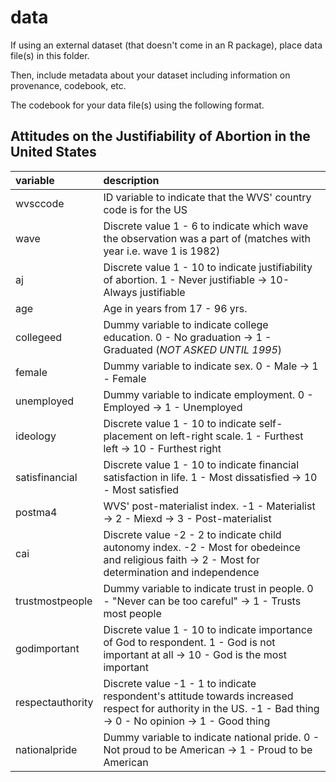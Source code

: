 # data

If using an external dataset (that doesn't come in an R package), place data file(s) in this folder.

Then, include metadata about your dataset including information on provenance, codebook, etc.

The codebook for your data file(s) using the following format.

## Attitudes on the Justifiability of Abortion in the United States

|variable         |description |
|:----------------|:-----------|
|wvsccode         | ID variable to indicate that the WVS' country code is for the US|
|wave             | Discrete value 1 - 6 to indicate which wave the observation was a part of (matches with year i.e. wave 1 is 1982)|
|aj               | Discrete value 1 - 10 to indicate justifiability of abortion. 1 - Never justifiable -> 10- Always justifiable|
|age              | Age in years from 17 - 96 yrs. |
|collegeed        | Dummy variable to indicate college education. 0 - No graduation -> 1 - Graduated (*NOT ASKED UNTIL 1995*)|
|female           | Dummy variable to indicate sex. 0 - Male -> 1 - Female|
|unemployed       | Dummy variable to indicate employment. 0 - Employed -> 1 - Unemployed|
|ideology         | Discrete value 1 - 10 to indicate self-placement on left-right scale. 1 - Furthest left -> 10 - Furthest right|
|satisfinancial   | Discrete value 1 - 10 to indicate financial satisfaction in life. 1 - Most dissatisfied -> 10 - Most satisfied|
|postma4          | WVS' post-materialist index. -1 - Materialist -> 2 - Miexd -> 3 - Post-materialist|
|cai              | Discrete value -2 - 2 to indicate child autonomy index. -2 - Most for obedeince and religious faith -> 2 - Most for determination and independence|
|trustmostpeople  | Dummy variable to indicate trust in people. 0 - "Never can be too careful" -> 1 - Trusts most people|
|godimportant     | Discrete value 1 - 10 to indicate importance of God to respondent. 1 - God is not important at all -> 10 - God is the most important|
|respectauthority | Discrete value -1 - 1 to indicate respondent's attitude towards increased respect for authority in the US. -1 - Bad thing -> 0 - No opinion -> 1 - Good thing|
|nationalpride    | Dummy variable to indicate national pride. 0 - Not proud to be American -> 1 - Proud to be American|
